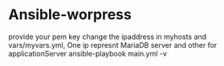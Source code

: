 # Ansible-worpress

provide your pem key
change the ipaddress in myhosts and vars/myvars.yml, One ip represnt MariaDB server and other for applicationServer
ansible-playbook main.yml -v
